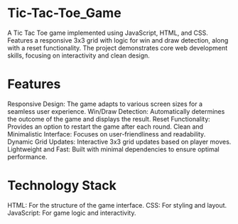 # Tic-Tac-Toe_Game

A Tic Tac Toe game implemented using JavaScript, HTML, and CSS. Features a responsive 3x3 grid with logic for win and draw detection, along with a reset functionality. The project demonstrates core web development skills, focusing on interactivity and clean design.

# Features
Responsive Design: The game adapts to various screen sizes for a seamless user experience.
Win/Draw Detection: Automatically determines the outcome of the game and displays the result.
Reset Functionality: Provides an option to restart the game after each round.
Clean and Minimalistic Interface: Focuses on user-friendliness and readability.
Dynamic Grid Updates: Interactive 3x3 grid updates based on player moves.
Lightweight and Fast: Built with minimal dependencies to ensure optimal performance.

# Technology Stack
HTML: For the structure of the game interface.
CSS: For styling and layout.
JavaScript: For game logic and interactivity.
